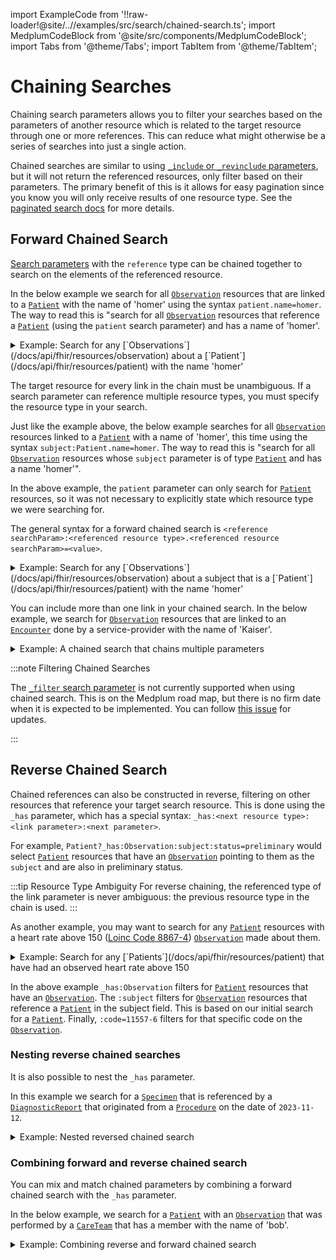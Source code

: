 import ExampleCode from '!!raw-loader!@site/..//examples/src/search/chained-search.ts';
import MedplumCodeBlock from '@site/src/components/MedplumCodeBlock';
import Tabs from '@theme/Tabs';
import TabItem from '@theme/TabItem';

# Chaining Searches

Chaining search parameters allows you to filter your searches based on the parameters of another resource which is related to the target resource through one or more references. This can reduce what might otherwise be a series of searches into just a single action.

Chained searches are similar to using [`_include` or `_revinclude` parameters](/docs/search/includes), but it will not return the referenced resources, only filter based on their parameters. The primary benefit of this is it allows for easy pagination since you know you will only receive results of one resource type. See the [paginated search docs](/docs/search/paginated-search) for more details.

## Forward Chained Search

[Search parameters](/docs/search/basic-search) with the `reference` type can be chained together to search on the elements of the referenced resource.

In the below example we search for all [`Observation`](/docs/api/fhir/resources/observation) resources that are linked to a [`Patient`](/docs/api/fhir/resources/patient) with the name of 'homer' using the syntax `patient.name=homer`. The way to read this is "search for all [`Observation`](/docs/api/fhir/resources/observation) resources that reference a [`Patient`](/docs/api/fhir/resources/patient) (using the `patient` search parameter) and has a name of 'homer'.

<details>
  <summary>Example: Search for any [`Observations`](/docs/api/fhir/resources/observation) about a [`Patient`](/docs/api/fhir/resources/patient) with the name 'homer'</summary>
  <Tabs groupId="language">
    <TabItem value="ts" label="Typescript">
      <MedplumCodeBlock language="ts" selectBlocks="simpleChainedSearchTs">
        {ExampleCode}
      </MedplumCodeBlock>
    </TabItem>
    <TabItem value="cli" label="CLI">
      <MedplumCodeBlock language="bash" selectBlocks="simpleChainedSearchCli">
        {ExampleCode}
      </MedplumCodeBlock>
    </TabItem>
    <TabItem value="curl" label="cURL">
      <MedplumCodeBlock language="bash" selectBlocks="simpleChainedSearchCurl">
        {ExampleCode}
      </MedplumCodeBlock>
    </TabItem>
  </Tabs>
</details>

The target resource for every link in the chain must be unambiguous. If a search parameter can reference multiple resource types, you must specify the resource type in your search.

Just like the example above, the below example searches for all [`Observation`](/docs/api/fhir/resources/observation) resources linked to a [`Patient`](/docs/api/fhir/resources/patient) with a name of 'homer', this time using the syntax `subject:Patient.name=homer`. The way to read this is "search for all [`Observation`](/docs/api/fhir/resources/observation) resources whose `subject` parameter is of type [`Patient`](/docs/api/fhir/resources/patient) and has a name 'homer'".

In the above example, the `patient` parameter can only search for [`Patient`](/docs/api/fhir/resources/patient) resources, so it was not necessary to explicitly state which resource type we were searching for.

The general syntax for a forward chained search is `<reference searchParam>:<referenced resource type>.<referenced resource searchParam>=<value>`.

<details>
  <summary>Example: Search for any [`Observations`](/docs/api/fhir/resources/observation) about a subject that is a [`Patient`](/docs/api/fhir/resources/patient) with the name 'homer'</summary>
  <Tabs groupId="language">
    <TabItem value="ts" label="Typescript">
      <MedplumCodeBlock language="ts" selectBlocks="chainedSearchTs">
        {ExampleCode}
      </MedplumCodeBlock>
    </TabItem>
    <TabItem value="cli" label="CLI">
      <MedplumCodeBlock language="bash" selectBlocks="chainedSearchCli">
        {ExampleCode}
      </MedplumCodeBlock>
    </TabItem>
    <TabItem value="curl" label="cURL">
      <MedplumCodeBlock language="bash" selectBlocks="chainedSearchCurl">
        {ExampleCode}
      </MedplumCodeBlock>
    </TabItem>
  </Tabs>
</details>

You can include more than one link in your chained search. In the below example, we search for [`Observation`](/docs/api/fhir/resources/observation) resources that are linked to an [`Encounter`](/docs/api/fhir/resources/encounter) done by a service-provider with the name of 'Kaiser'.

<details>
  <summary>Example: A chained search that chains multiple parameters</summary>
  <Tabs groupId="language">
    <TabItem value="ts" label="Typescript">
      <MedplumCodeBlock language="ts" selectBlocks="multipleChainsTs">
        {ExampleCode}
      </MedplumCodeBlock>
    </TabItem>
    <TabItem value="cli" label="CLI">
      <MedplumCodeBlock language="bash" selectBlocks="multipleChainsCli">
        {ExampleCode}
      </MedplumCodeBlock>
    </TabItem>
    <TabItem value="curl" label="cURL">
      <MedplumCodeBlock language="bash" selectBlocks="multipleChainsCurl">
        {ExampleCode}
      </MedplumCodeBlock>
    </TabItem>
  </Tabs>
</details>

:::note Filtering Chained Searches

The [`_filter` search parameter](/docs/search/filter-search-parameter) is not currently supported when using chained search. This is on the Medplum road map, but there is no firm date when it is expected to be implemented. You can follow [this issue](https://github.com/medplum/medplum/issues/3224) for updates.

:::

## Reverse Chained Search

Chained references can also be constructed in reverse, filtering on other resources that reference your target search resource. This is done using the `_has` parameter, which has a special syntax: `_has:<next resource type>:<link parameter>:<next parameter>`.

For example, `Patient?_has:Observation:subject:status=preliminary` would select [`Patient`](/docs/api/fhir/resources/patient) resources that have an [`Observation`](/docs/api/fhir/resources/observation) pointing to them as the `subject` and are also in preliminary status.

:::tip Resource Type Ambiguity
For reverse chaining, the referenced type of the link parameter is never ambiguous: the previous resource type in the chain is used.
:::

As another example, you may want to search for any [`Patient`](/docs/api/fhir/resources/patient) resources with a heart rate above 150 ([Loinc Code 8867-4](https://loinc.org/8867-4)) [`Observation`](/docs/api/fhir/resources/observation) made about them.

<details>
  <summary>Example: Search for any [`Patients`](/docs/api/fhir/resources/patient) that have had an observed heart rate above 150</summary>
  <Tabs groupId="language">
    <TabItem value="ts" label="Typescript">
      <MedplumCodeBlock language="ts" selectBlocks="reverseChainedSearchTs">
        {ExampleCode}
      </MedplumCodeBlock>
    </TabItem>
    <TabItem value="cli" label="CLI">
      <MedplumCodeBlock language="bash" selectBlocks="reverseChainedSearchCli">
        {ExampleCode}
      </MedplumCodeBlock>
    </TabItem>
    <TabItem value="curl" label="cURL">
      <MedplumCodeBlock language="bash" selectBlocks="reverseChainedSearchCurl">
        {ExampleCode}
      </MedplumCodeBlock>
    </TabItem>
  </Tabs>
</details>

In the above example `_has:Observation` filters for [`Patient`](/docs/api/fhir/resources/patient) resources that have an [`Observation`](/docs/api/fhir/resources/observation). The `:subject` filters for [`Observation`](/docs/api/fhir/resources/observation) resources that reference a [`Patient`](/docs/api/fhir/resources/patient) in the subject field. This is based on our initial search for a [`Patient`](/docs/api/fhir/resources/patient). Finally, `:code=11557-6` filters for that specific code on the [`Observation`](/docs/api/fhir/resources/observation).

### Nesting reverse chained searches

It is also possible to nest the `_has` parameter.

In this example we search for a [`Specimen`](/docs/api/fhir/resources/specimen) that is referenced by a [`DiagnosticReport`](/docs/api/fhir/resources/diagnosticreport) that originated from a [`Procedure`](/docs/api/fhir/resources/procedure) on the date of `2023-11-12`.

<details>
  <summary>Example: Nested reversed chained search</summary>
  <Tabs groupId="language">
    <TabItem value="ts" label="Typescript">
      <MedplumCodeBlock language="ts" selectBlocks="nestedReverseChainTs">
        {ExampleCode}
      </MedplumCodeBlock>
    </TabItem>
    <TabItem value="cli" label="CLI">
      <MedplumCodeBlock language="bash" selectBlocks="nestedReverseChainCli">
        {ExampleCode}
      </MedplumCodeBlock>
    </TabItem>
    <TabItem value="curl" label="cURL">
      <MedplumCodeBlock language="bash" selectBlocks="nestedReverseChainCurl">
        {ExampleCode}
      </MedplumCodeBlock>
    </TabItem>
  </Tabs>
</details>

### Combining forward and reverse chained search

You can mix and match chained parameters by combining a forward chained search with the `_has` parameter.

In the below example, we search for a [`Patient`](/docs/api/fhir/resources/patient) with an [`Observation`](/docs/api/fhir/resources/observation) that was performed by a [`CareTeam`](/docs/api/fhir/resources/careteam) that has a member with the name of 'bob'.

<details>
  <summary>Example: Combining reverse and forward chained search</summary>
  <Tabs groupId="language">
    <TabItem value="ts" label="Typescript">
      <MedplumCodeBlock language="ts" selectBlocks="combinedChainTs">
        {ExampleCode}
      </MedplumCodeBlock>
    </TabItem>
    <TabItem value="cli" label="CLI">
      <MedplumCodeBlock language="bash" selectBlocks="combinedChainCli">
        {ExampleCode}
      </MedplumCodeBlock>
    </TabItem>
    <TabItem value="curl" label="cURL">
      <MedplumCodeBlock language="bash" selectBlocks="combinedChainCurl">
        {ExampleCode}
      </MedplumCodeBlock>
    </TabItem>
  </Tabs>
</details>
